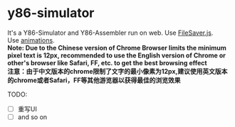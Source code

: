 # y86-simulator
It's a Y86-Simulator and Y86-Assembler run on web.
Use [FileSaver.js](https://github.com/eligrey/FileSaver.js/).  
Use [animations](https://github.com/ThrivingKings/animo.js).  
**Note: Due to the Chinese version of Chrome Browser limits the minimum pixel text is 12px, recommended to use the English version of Chrome or other's browser like Safari, FF, etc. to get the best browsing effect**  
**注意：由于中文版本的chrome限制了文字的最小像素为12px,建议使用英文版本的chrome或者Safari，FF等其他游览器以获得最佳的浏览效果**

TODO:
- [ ] 重写UI
- [ ] and so on
